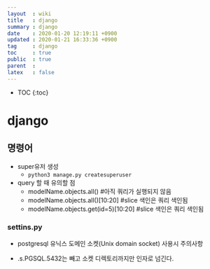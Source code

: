 ```yaml
---
layout  : wiki
title   : django
summary : django
date    : 2020-01-20 12:19:11 +0900
updated : 2020-01-21 16:33:36 +0900
tag     : django
toc     : true
public  : true
parent  : 
latex   : false
---
```

* TOC
{:toc}

# django

## 명령어
* super유저 생성 
	* `python3 manage.py createsuperuser` 
* query 할 때 유의할 점
	* modelName.objects.all() #아직 쿼리가 실행되지 않음
	* modelName.objects.all()[10:20] #slice 색인은 쿼리 색인됨
	* modelName.objects.get(id=5)[10:20] #slice 색인은 쿼리 색인됨

### settins.py
* postgresql 유닉스 도메인 소켓(Unix domain socket) 사용시 주의사항
- .s.PGSQL.5432는 빼고 소켓 디렉토리까지만 인자로 넘긴다. 
